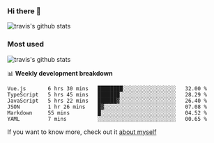 ### Hi there 👋

<!--
**HondryTravis/HondryTravis** is a ✨ _special_ ✨ repository because its `README.md` (this file) appears on your GitHub profile.

Here are some ideas to get you started:

- 🔭 I’m currently working on ...
- 🌱 I’m currently learning ...
- 👯 I’m looking to collaborate on ...
- 🤔 I’m looking for help with ...
- 💬 Ask me about ...
- 📫 How to reach me: ...
- 😄 Pronouns: ...
- ⚡ Fun fact: ...
-->

![travis's github stats](https://github-readme-stats.vercel.app/api?username=HondryTravis&hide=stars)
### Most used
![travis's github stats](https://github-readme-stats.anuraghazra1.vercel.app/api/top-langs/?username=HondryTravis&layout=compact&hide_title=true)

📊 **Weekly development breakdown**

<!--START_SECTION:waka-->

```text
Vue.js       6 hrs 30 mins   ████████░░░░░░░░░░░░░░░░░   32.00 %
TypeScript   5 hrs 45 mins   ███████░░░░░░░░░░░░░░░░░░   28.29 %
JavaScript   5 hrs 22 mins   ██████▓░░░░░░░░░░░░░░░░░░   26.40 %
JSON         1 hr 26 mins    █▓░░░░░░░░░░░░░░░░░░░░░░░   07.08 %
Markdown     55 mins         █░░░░░░░░░░░░░░░░░░░░░░░░   04.52 %
YAML         7 mins          ░░░░░░░░░░░░░░░░░░░░░░░░░   00.65 %
```

<!--END_SECTION:waka-->

If you want to know more, check out it [about myself](https://hondrytravis.github.io/)
